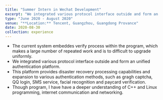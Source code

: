 ```yaml
---
title: "Summer Intern in Wechat Development"
excerpt: "We integrated various protocol interface outside and form an unified authentication platform."
type: "June 2020 - August 2020"
venue: "**Location:** Tencent, Guangzhou, Guangdong Provance"
date: 2020-08-30
collection: experience
---
```



  - The current system embeddes verify process within the program, which makes a large number of repeated work and is to difficult to upgrade uniformly. 
  - We integrated various protocol interface outside and form an unified authentication platform.
  - This platform provides disaster recovery processing capabilities and expansion to various authentication methods, such as gragh captcha, QQ login, SMS service, facial recognition and paycard verification.
  - Though program, I have have a deeper understanding of C++ and Linux programming, internet communication and networking.
